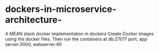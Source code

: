 # dockers-in-microservice-architecture-
A MEAN stack docker implementation in dockers
Create Docker Images using the docker files.
Then run the containers at db:27017 port, app server:3000, webserver:80
